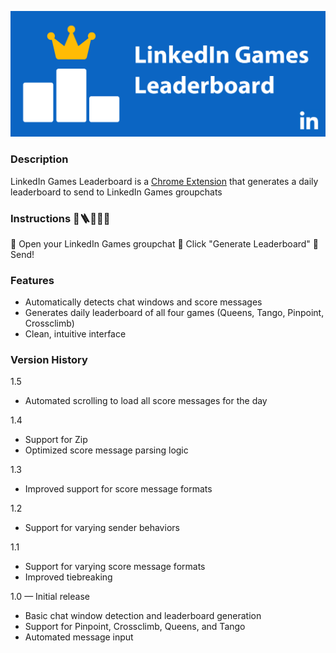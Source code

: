 ![Marquee image](marquee.png)
### Description
LinkedIn Games Leaderboard is a [Chrome Extension](https://chrome.google.com/webstore/detail/oninhemoloejgfmakdffidemgijheflf) that generates a daily leaderboard to send to LinkedIn Games groupchats

### Instructions 👑🪜🏁🌗📌
🥇 Open your LinkedIn Games groupchat
🥈 Click "Generate Leaderboard"
🥉 Send!

### Features
- Automatically detects chat windows and score messages
- Generates daily leaderboard of all four games (Queens, Tango, Pinpoint, Crossclimb)
- Clean, intuitive interface

### Version History
1.5
- Automated scrolling to load all score messages for the day

1.4
- Support for Zip
- Optimized score message parsing logic

1.3
- Improved support for score message formats

1.2
- Support for varying sender behaviors

1.1
- Support for varying score message formats
- Improved tiebreaking

1.0 — Initial release
- Basic chat window detection and leaderboard generation
- Support for Pinpoint, Crossclimb, Queens, and Tango
- Automated message input
